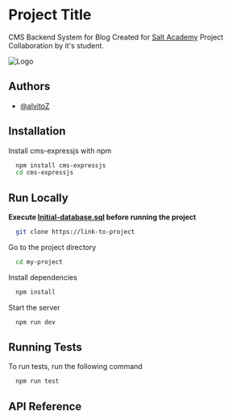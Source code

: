 # Project Title

CMS Backend System for Blog Created for [Salt Academy](https://saltacademy.id) Project Collaboration by it's student.

![Logo](https://i.ibb.co/WfM62j1/SA-Logo-Transparent.png)

## Authors

- [@alvitoZ](https://www.github.com/alvitoZ)

## Installation

Install cms-expressjs with npm

```bash
  npm install cms-expressjs
  cd cms-expressjs
```

## Run Locally

**Execute [Initial-database.sql](https://github.com/mahrus-rohisyam/cms-expressjs/blob/master/intial_database.sql) before running the project**

```bash
  git clone https://link-to-project
```

Go to the project directory

```bash
  cd my-project
```

Install dependencies

```bash
  npm install
```

Start the server

```bash
  npm run dev
```

## Running Tests

To run tests, run the following command

```bash
  npm run test
```

## API Reference

